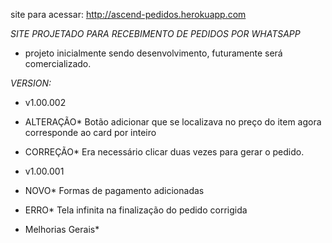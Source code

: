 site para acessar: http://ascend-pedidos.herokuapp.com

*SITE PROJETADO PARA RECEBIMENTO DE PEDIDOS POR WHATSAPP*

- projeto inicialmente sendo desenvolvimento, futuramente será comercializado.


*VERSION:*
- v1.00.002
- ALTERAÇÃO* Botão adicionar que se localizava no preço do item agora corresponde ao card por inteiro
- CORREÇÃO* Era necessário clicar duas vezes para gerar o pedido. 

- v1.00.001
- NOVO* Formas de pagamento adicionadas
- ERRO* Tela infinita na finalização do pedido corrigida
- Melhorias Gerais*